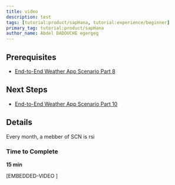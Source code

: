 ```yaml
---
title: video
description: test
tags: [tutorial:product/sapHana, tutorial:experience/beginner]
primary_tag: tutorial:product/sapHana
author_name: Abdel DADOUCHE egergeg
---
```


## Prerequisites  
 - [End-to-End Weather App Scenario Part 8](http://go.sap.com/developer/tutorials/hcp-java-weatherapp-part8vbv454.html5645)

## Next Steps
 - [End-to-End Weather App Scenario Part 10](http://go.sap.com/developer/tutorials/hcp-java-weatherapp-part10.html)

## Details
Every month, a mebber of SCN is rsi

### Time to Complete
**15 min**

[EMBEDDED-VIDEO [](/content/dam/site/sapcom/multimedia/2016/08/8adbcaf9-807c-0010-82c7-eda71af511fa.mp4)]

